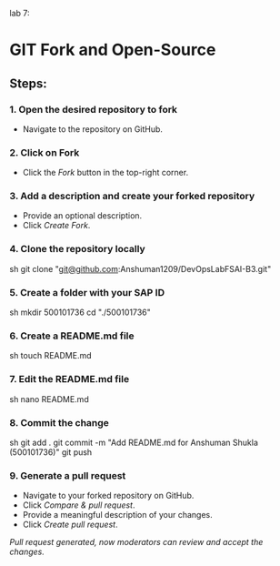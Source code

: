 lab 7:



# GIT Fork and Open-Source

## Steps:

### 1. Open the desired repository to fork
- Navigate to the repository on GitHub.

### 2. Click on Fork
- Click the *Fork* button in the top-right corner.

### 3. Add a description and create your forked repository
- Provide an optional description.
- Click *Create Fork*.

### 4. Clone the repository locally
sh
git clone "git@github.com:Anshuman1209/DevOpsLabFSAI-B3.git"


### 5. Create a folder with your SAP ID
sh
mkdir 500101736
cd "./500101736"


### 6. Create a README.md file
sh
touch README.md


### 7. Edit the README.md file
sh
nano README.md


### 8. Commit the change
sh
git add .
git commit -m "Add README.md for Anshuman Shukla (500101736)"
git push


### 9. Generate a pull request
- Navigate to your forked repository on GitHub.
- Click *Compare & pull request*.
- Provide a meaningful description of your changes.
- Click *Create pull request*.

*Pull request generated, now moderators can review and accept the changes.*
```
